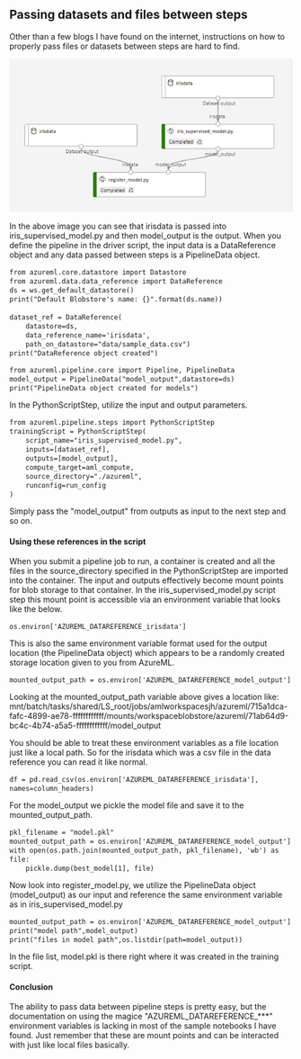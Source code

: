 ## Passing datasets and files between steps
Other than a few blogs I have found on the internet, instructions on how to properly pass files or datasets between steps are hard to find. 

![AzureML Pipeline](/docs/images/pipeline_image.PNG)

In the above image you can see that irisdata is passed into iris_supervised_model.py and then model_output is the output. When you define the pipeline in the driver script, the input data is a DataReference object and any data passed between steps is a PipelineData object.

```
from azureml.core.datastore import Datastore
from azureml.data.data_reference import DataReference
ds = ws.get_default_datastore()
print("Default Blobstore's name: {}".format(ds.name))

dataset_ref = DataReference(
    datastore=ds,
    data_reference_name='irisdata',
    path_on_datastore="data/sample_data.csv")
print("DataReference object created")
```

```
from azureml.pipeline.core import Pipeline, PipelineData
model_output = PipelineData("model_output",datastore=ds)
print("PipelineData object created for models")
```

In the PythonScriptStep, utilize the input and output parameters.
```
from azureml.pipeline.steps import PythonScriptStep
trainingScript = PythonScriptStep(
    script_name="iris_supervised_model.py", 
    inputs=[dataset_ref],
    outputs=[model_output],
    compute_target=aml_compute, 
    source_directory="./azureml",
    runconfig=run_config
)
```
Simply pass the "model_output" from outputs as input to the next step and so on.

#### Using these references in the script
When you submit a pipeline job to run, a container is created and all the files in the source_directory specified in the PythonScriptStep are imported into the container. The input and outputs effectively become mount points for blob storage to that container. In the iris_supervised_model.py script step this mount point is accessible via an environment variable that looks like the below.
```
os.environ['AZUREML_DATAREFERENCE_irisdata']
```

This is also the same environment variable format used for the output location (the PipelineData object) which appears to be a randomly created storage location given to you from AzureML.
```
mounted_output_path = os.environ['AZUREML_DATAREFERENCE_model_output']
```
Looking at the mounted_output_path variable above gives a location like:  
mnt/batch/tasks/shared/LS_root/jobs/amlworkspacesjh/azureml/715a1dca-fafc-4899-ae78-ffffffffffff/mounts/workspaceblobstore/azureml/71ab64d9-bc4c-4b74-a5a5-ffffffffffff/model_output

You should be able to treat these environment variables as a file location just like a local path. So for the irisdata which was a csv file in the data reference you can read it like normal.
```
df = pd.read_csv(os.environ['AZUREML_DATAREFERENCE_irisdata'], names=column_headers)
```

For the model_output we pickle the model file and save it to the mounted_output_path.
```
pkl_filename = "model.pkl"
mounted_output_path = os.environ['AZUREML_DATAREFERENCE_model_output']
with open(os.path.join(mounted_output_path, pkl_filename), 'wb') as file:
    pickle.dump(best_model[1], file)
```

Now look into register_model.py, we utilize the PipelineData object (model_output) as our input and reference the same environment variable as in iris_supervised_model.py
```
mounted_output_path = os.environ['AZUREML_DATAREFERENCE_model_output']
print("model path",model_output)
print("files in model path",os.listdir(path=model_output))
```
In the file list, model.pkl is there right where it was created in the training script.

#### Conclusion
The ability to pass data between pipeline steps is pretty easy, but the documentation on using the magice "AZUREML_DATAREFERENCE_***" environment variables is lacking in most of the sample notebooks I have found. Just remember that these are mount points and can be interacted with just like local files basically.
